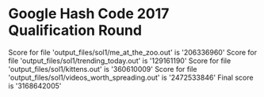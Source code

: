 # Google Hash Code 2017 Qualification Round

Score for file 'output_files/sol1/me_at_the_zoo.out' is '206336960'
Score for file 'output_files/sol1/trending_today.out' is '129161190'
Score for file 'output_files/sol1/kittens.out' is '360610009'
Score for file 'output_files/sol1/videos_worth_spreading.out' is '2472533846'
Final score is '3168642005'
